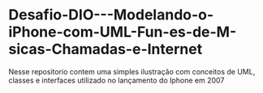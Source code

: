 # Desafio-DIO---Modelando-o-iPhone-com-UML-Fun-es-de-M-sicas-Chamadas-e-Internet
Nesse repositorio contem uma simples ilustração com conceitos de UML, classes e interfaces utilizado no lançamento do Iphone em 2007
